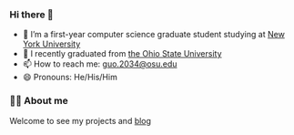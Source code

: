 ### Hi there 👋

- 🔭 I’m a first-year computer science graduate student studying at [New York University](cs.nyu.edu)
- 👯 I recently graduated from [the Ohio State University](https://www.osu.edu/)
- 📫 How to reach me: guo.2034@osu.edu
- 😄 Pronouns: He/His/Him

### 👨‍🚒 About me

Welcome to see my projects and [blog](https://main--guochenmeinian.netlify.app/about/)


